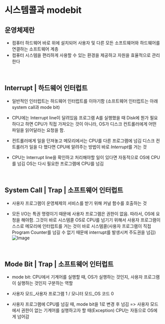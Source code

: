 # 시스템콜과 modebit

## 운영체제란

-   컴퓨터 하드웨어 바로 위에 설치되어 사용자 및 다른 모든 소프트웨어와 하드웨어를 연결하는 소프트웨어 계층
-   컴퓨터 시스템을 편리하게 사용할 수 있는 환경을 제공하고 자원을 효율적으로 관리한다

</br>

## Interrupt | 하드웨어 인터럽트

-   일반적인 인터럽트는 하드웨어 인터럽트를 이야기함 (소프트웨어 인터럽트는 아래 system call과 mode bit)
-   CPU에는 Interrupt line이 달려있음
    프로그램 A를 실행했을 때 Disk에 뭔가 필요하다고 하면 CPU가 직접 가져오는 것이 아니라, OS가 디스크 컨트롤러에게 어떤 파일을 읽어달라는 요청을 함.

-   컨트롤러에게 일을 던져놓고 메모리에서는 CPU를 다른 프로그램에 넘김 디스크 컨트롤러가 일을 다 했다면 CPU에 알려주는 방법이 바로 *Interrupt*를 거는 것

-   CPU는 Interrupt line을 확인하고 처리해야할 일이 있다면 자동적으로 OS에 CPU를 넘김 OS는 다시 필요한 프로그램에 CPU를 넘김

</br>

## System Call | Trap | 소프트웨어 인터럽트

-   사용자 프로그램이 운영체제의 서비스를 받기 위해 커널 함수를 호출하는 것

-   모든 I/O는 특권 명령이기 때문에 사용자 프로그램은 권한이 없음. 따라서, OS에 요청을 해야함. 그것이 바로 시스템콜
    OS로 CPU를 넘기기 위해서 사용자 프로그램이 스스로 메모리에 인터럽트를 거는 것이 바로 시스템콜(사용자 프로그램이 직접 Program Counter를 넘길 수 없기 때문에 interrupt를 발생시켜 주도권을 넘김)
    ![Image](https://user-images.githubusercontent.com/103018534/212537603-bd3dc984-f159-4cd3-89e6-1d5ff46ba428.png)

</br>

## Mode Bit | Trap | 소프트웨어 인터럽트

-   mode bit: CPU에서 기계어를 실행할 때, OS가 실행하는 것인지, 사용자 프로그램이 실행하는 것인지 구분하는 역할

-   사용자 모드\_사용자 프로그램 1 / 모니터 모드\_OS 코드 0

-   사용자 프로그램에 CPU를 넘길 때, mode bit을 1로 변경 후 넘김 => 사용자 모드에서 권한이 없는 기계어를 실행하고자 할 때(Exception) CPU는 자동으로 OS에게 넘어감
